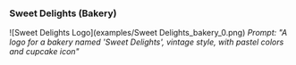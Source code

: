 ### Sweet Delights (Bakery)
![Sweet Delights Logo](examples/Sweet Delights_bakery_0.png)
*Prompt: "A logo for a bakery named 'Sweet Delights', vintage style, with pastel colors and cupcake icon"*

